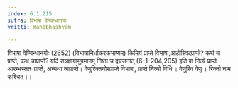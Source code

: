 ```yaml
---
index: 6.1.215
sutra: विभाषा वेण्विन्धानयोः
vritti: mahabhashyam

---
```

 विभाषा वेण्विन्धानयोः (2652)   (विभाषानिर्धाकरकभाष्यम्) किमियं प्राप्ते विभाषा,आहोस्विदप्राप्ते? कथं च प्राप्ते, कथं चाप्राप्ते? यदि सञ्ज्ञायामुपमानम् निष्ठा च द्व्यजनात् (6-1-204,205) इति वा नित्ये प्राप्ते आरम्भस्ततः प्राप्ते, अन्यथा त्वप्राप्ते। वेणुरिक्तयोरप्राप्ते विभाषा, प्राप्ते नित्यो विधिः। वेणुरिव वेणुः। रिक्तो नाम कश्चित्।। 